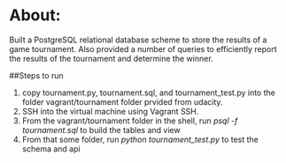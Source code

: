 # About:
Built a PostgreSQL relational database scheme to store the results of a game tournament. Also provided a number of queries to efficiently report the results of the tournament and determine the winner.

##Steps to run
1. copy tournament.py, tournament.sql, and tournament_test.py into the folder vagrant/tournament folder prvided from udacity.
2. SSH into the virtual machine using Vagrant SSH.
3. From the vagrant/tournament folder in the shell, run *psql -f tournament.sql* to build the tables and view
4. From that some folder, run *python tournament_test.py* to test the schema and api
